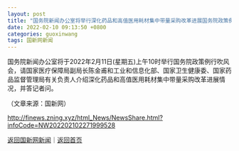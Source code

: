 ```yaml
---
layout: post
title: "国务院新闻办公室将举行深化药品和高值医用耗材集中带量采购改革进展国务院政策例行吹风会"
date: 2022-02-10 09:13:50 +0800
categories: guoxinwang
tags: 国新网新闻
---
```

<p>国务院新闻办公室将于2022年2月11日(星期五)上午10时举行国务院政策例行吹风会，请国家医疗保障局副局长陈金甫和工业和信息化部、国家卫生健康委、国家药品监督管理局有关负责人介绍深化药品和高值医用耗材集中带量采购改革进展情况，并答记者问。</p><p class="em_media">（文章来源：国新网）</p>

<http://finews.zning.xyz/html_News/NewsShare.html?infoCode=NW202202102271999528>

[返回国新网新闻](//finews.withounder.com/category/guoxinwang.html)｜[返回首页](//finews.withounder.com/)